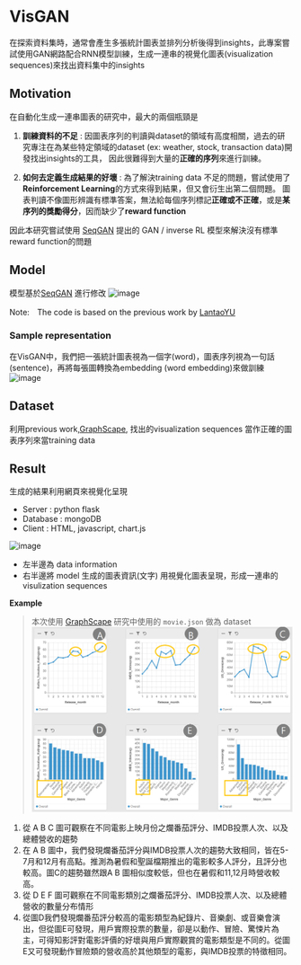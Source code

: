 # VisGAN
在探索資料集時，通常會產生多張統計圖表並排列分析後得到insights，此專案嘗試使用GAN網路配合RNN模型訓練，生成一連串的視覺化圖表(visualization sequences)來找出資料集中的insights

## Motivation
在自動化生成一連串圖表的研究中，最大的兩個瓶頸是
1. **訓練資料的不足** : 
因圖表序列的判讀與dataset的領域有高度相關，過去的研究專注在為某些特定領域的dataset (ex: weather, stock, transaction data)開發找出insights的工具，
因此很難得到大量的**正確的序列**來進行訓練。

2. **如何去定義生成結果的好壞** : 
為了解決training data 不足的問題，嘗試使用了**Reinforcement Learning**的方式來得到結果，但又會衍生出第二個問題。
圖表判讀不像圖形辨識有標準答案，無法給每個序列標記**正確或不正確**，或是**某序列的獎勵得分**，因而缺少了**reward function**

因此本研究嘗試使用 [SeqGAN](https://arxiv.org/abs/1609.05473) 提出的 GAN / inverse RL 模型來解決沒有標準reward function的問題

## Model
模型基於[SeqGAN](https://arxiv.org/abs/1609.05473) 進行修改
![image](https://user-images.githubusercontent.com/28348725/119102667-dba16380-ba4c-11eb-9a97-6621b45bcfe2.png)

Note:　The code is based on the previous work by [LantaoYU](https://github.com/LantaoYu/SeqGAN)

### Sample representation
在VisGAN中，我們把一張統計圖表視為一個字(word)，圖表序列視為一句話(sentence)，再將每張圖轉換為embedding (word embedding)來做訓練
![image](https://user-images.githubusercontent.com/28348725/119921772-308b2f80-bfa1-11eb-8164-3ef3c8090fbe.png)

## Dataset
利用previous work,[GraphScape](https://dl.acm.org/doi/10.1145/3025453.3025866), 找出的visualization sequences 當作正確的圖表序列來當training data

## Result
生成的結果利用網頁來視覺化呈現
* Server : python flask
* Database : mongoDB
* Client : HTML, javascript, chart.js

![image](https://user-images.githubusercontent.com/28348725/119955509-b07dbd80-bfd2-11eb-9cb7-49a392aa8191.png)
- 左半邊為 data information
- 右半邊將 model 生成的圖表資訊(文字) 用視覺化圖表呈現，形成一連串的visulization sequences

**Example**
> 本次使用 [GraphScape](https://dl.acm.org/doi/10.1145/3025453.3025866) 研究中使用的 `movie.json` 做為 dataset
![image](https://github.com/YuRongTsao/VisGAN/blob/master/img/case1.png)

1. 從 A B C 圖可觀察在不同電影上映月份之爛番茄評分、IMDB投票人次、以及總體營收的趨勢
2. 在 A B 圖中，我們發現爛番茄評分與IMDB投票人次的趨勢大致相同，皆在5-7月和12月有高點。推測為暑假和聖誕檔期推出的電影較多人評分，且評分也較高。圖C的趨勢雖然跟A B 圖相似度較低，但也在暑假和11,12月時營收較高。
3. 從 D E F 圖可觀察在不同電影類別之爛番茄評分、IMDB投票人次、以及總體營收的數量分布情形
4. 從圖D我們發現爛番茄評分較高的電影類型為紀錄片、音樂劇、或音樂會演出，但從圖E可發現，用戶實際投票的數量，卻是以動作、冒險、驚悚片為主，可得知影評對電影評價的好壞與用戶實際觀賞的電影類型是不同的。從圖E又可發現動作冒險類的營收高於其他類型的電影，與IMDB投票的特徵相同。

